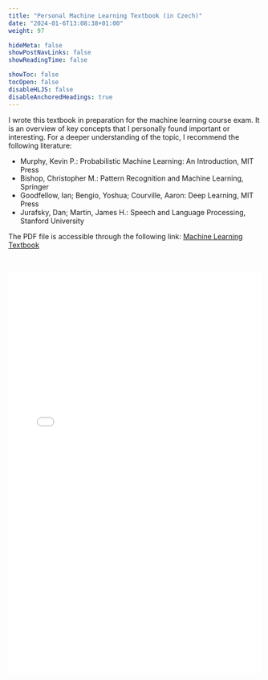 ```yaml
---
title: "Personal Machine Learning Textbook (in Czech)"
date: "2024-01-6T13:08:38+01:00"
weight: 97

hideMeta: false
showPostNavLinks: false
showReadingTime: false

showToc: false
tocOpen: false
disableHLJS: false
disableAnchoredHeadings: true
---
```


I wrote this textbook in preparation for the machine learning course exam. It is an overview of key concepts that I personally found important or interesting. For a deeper understanding of the topic, I recommend the following literature:

- Murphy, Kevin P.: Probabilistic Machine Learning: An Introduction, MIT Press
- Bishop, Christopher M.: Pattern Recognition and Machine Learning, Springer
- Goodfellow, Ian; Bengio, Yoshua; Courville, Aaron: Deep Learning, MIT Press
- Jurafsky, Dan; Martin, James H.: Speech and Language Processing, Stanford University

The PDF file is accessible through the following link:
[Machine Learning Textbook](/resources/ml/textbook/ml-textbook.pdf)

&nbsp;

<embed src="/resources/ml/textbook/ml-textbook.pdf" width="100%" height="800px" type="application/pdf">
